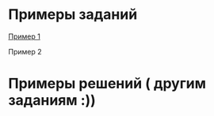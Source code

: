 # Примеры заданий

[Пример 1](https://github.com/susanna-susanna/do-hw/tree/main/ex1)

Пример 2

# Примеры решений  ( другим заданиям :))
